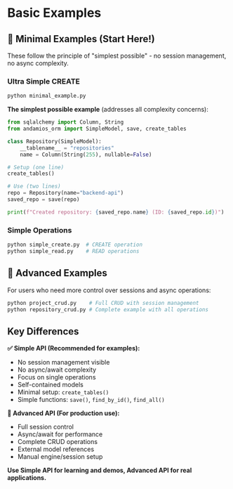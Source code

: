 # Basic Examples

## 🎯 Minimal Examples (Start Here!)

These follow the principle of "simplest possible" - no session management, no async complexity.

### Ultra Simple CREATE
```bash
python minimal_example.py
```

**The simplest possible example** (addresses all complexity concerns):
```python
from sqlalchemy import Column, String
from andamios_orm import SimpleModel, save, create_tables

class Repository(SimpleModel):
    __tablename__ = "repositories"
    name = Column(String(255), nullable=False)

# Setup (one line)
create_tables()

# Use (two lines) 
repo = Repository(name="backend-api")
saved_repo = save(repo)

print(f"Created repository: {saved_repo.name} (ID: {saved_repo.id})")
```

### Simple Operations
```bash
python simple_create.py  # CREATE operation
python simple_read.py    # READ operations
```

## 🔧 Advanced Examples

For users who need more control over sessions and async operations:

```bash
python project_crud.py    # Full CRUD with session management
python repository_crud.py # Complete example with all operations
```

## Key Differences

**✅ Simple API (Recommended for examples):**
- No session management visible
- No async/await complexity
- Focus on single operations
- Self-contained models
- Minimal setup: `create_tables()`
- Simple functions: `save()`, `find_by_id()`, `find_all()`

**🔧 Advanced API (For production use):**
- Full session control
- Async/await for performance
- Complete CRUD operations
- External model references
- Manual engine/session setup

**Use Simple API for learning and demos, Advanced API for real applications.**
